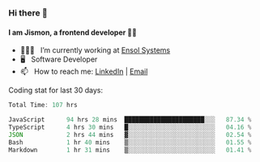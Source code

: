 ### Hi there 👋

#### I am Jismon, a frontend developer 👦🏻

- 🧑🏻‍💻   &nbsp; I’m currently working at <a href='https://www.ensolsystems.com/' target="_blank">Ensol Systems</a>
- 🖥   &nbsp; Software Developer
- 📫   &nbsp; How to reach me: <a href='https://www.linkedin.com/in/jismonthomas/'>LinkedIn</a> | <a href='mailto:hellojismonthomas@gmail.com'>Email</a>

Coding stat for last 30 days:
<!--START_SECTION:waka-->

```javascript
Total Time: 107 hrs

JavaScript      94 hrs 28 mins  ██████████████████████░░░   87.34 %
TypeScript      4 hrs 30 mins   █░░░░░░░░░░░░░░░░░░░░░░░░   04.16 %
JSON            2 hrs 44 mins   ▓░░░░░░░░░░░░░░░░░░░░░░░░   02.54 %
Bash            1 hr 40 mins    ▒░░░░░░░░░░░░░░░░░░░░░░░░   01.55 %
Markdown        1 hr 31 mins    ▒░░░░░░░░░░░░░░░░░░░░░░░░   01.41 %
```

<!--END_SECTION:waka-->

<!--
**jismonthomas/jismonthomas** is a ✨ _special_ ✨ repository because its `README.md` (this file) appears on your GitHub profile.

Here are some ideas to get you started:

- 🔭 I’m currently working on ...
- 🌱 I’m currently learning ...
- 👯 I’m looking to collaborate on ...
- 🤔 I’m looking for help with ...
- 💬 Ask me about ...
- 📫 How to reach me: ...
- 😄 Pronouns: ...
- ⚡ Fun fact: ...
-->
